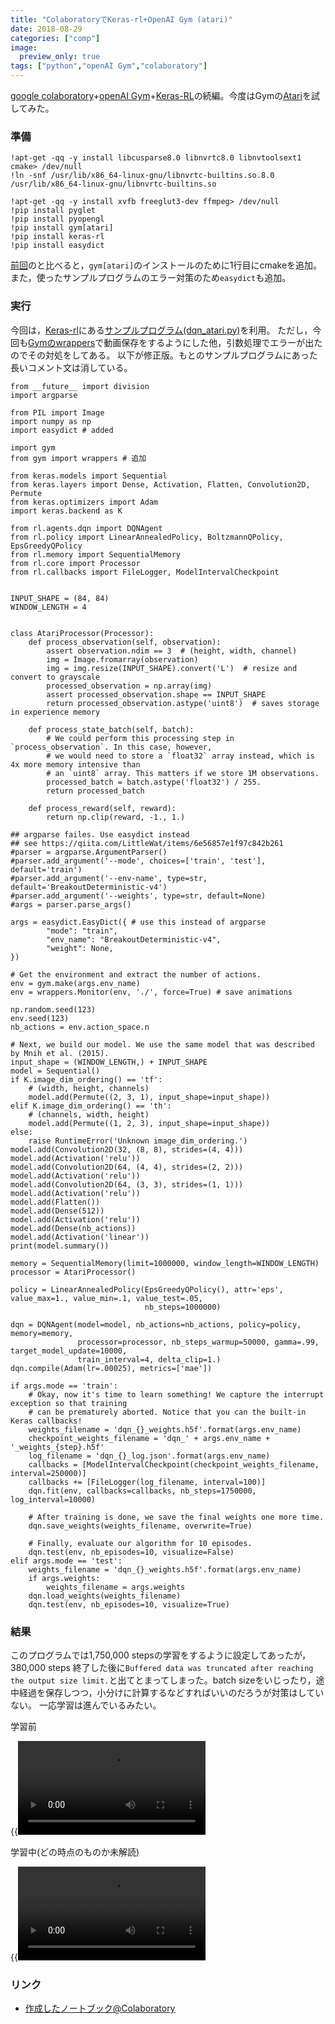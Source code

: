 ```yaml
---
title: "ColaboratoryでKeras-rl+OpenAI Gym (atari)"
date: 2018-08-29
categories: ["comp"]
image:
  preview_only: true
tags: ["python","openAI Gym","colaboratory"]
---
```



[google colaboratory](https://colab.research.google.com/)+[openAI Gym](https://gym.openai.com/)+[Keras-RL](https://keras-rl.readthedocs.io/en/latest/)の続編。今度はGymの[Atari](https://gym.openai.com/envs/#atari)を試してみた。

<!--more-->


### 準備
```
!apt-get -qq -y install libcusparse8.0 libnvrtc8.0 libnvtoolsext1 cmake> /dev/null
!ln -snf /usr/lib/x86_64-linux-gnu/libnvrtc-builtins.so.8.0 /usr/lib/x86_64-linux-gnu/libnvrtc-builtins.so

!apt-get -qq -y install xvfb freeglut3-dev ffmpeg> /dev/null
!pip install pyglet
!pip install pyopengl
!pip install gym[atari]
!pip install keras-rl
!pip install easydict
```
[前回](../180828b-kerasrl-colaboratory)のと比べると，`gym[atari]`のインストールのために1行目にcmakeを追加。
また，使ったサンプルプログラムのエラー対策のため`easydict`も追加。

### 実行

今回は，[Keras-rl](https://github.com/keras-rl/keras-rl)にある[サンプルプログラム(dqn_atari.py)](https://github.com/keras-rl/keras-rl/blob/master/examples/dqn_atari.py)を利用。
ただし，今回も[Gymのwrappers](https://github.com/openai/gym/tree/master/gym/wrappers)で動画保存をするようにした他，引数処理でエラーが出たのでその対処をしてある。
以下が修正版。もとのサンプルプログラムにあった長いコメント文は消している。

```
from __future__ import division
import argparse

from PIL import Image
import numpy as np
import easydict # added

import gym
from gym import wrappers # 追加

from keras.models import Sequential
from keras.layers import Dense, Activation, Flatten, Convolution2D, Permute
from keras.optimizers import Adam
import keras.backend as K

from rl.agents.dqn import DQNAgent
from rl.policy import LinearAnnealedPolicy, BoltzmannQPolicy, EpsGreedyQPolicy
from rl.memory import SequentialMemory
from rl.core import Processor
from rl.callbacks import FileLogger, ModelIntervalCheckpoint


INPUT_SHAPE = (84, 84)
WINDOW_LENGTH = 4


class AtariProcessor(Processor):
    def process_observation(self, observation):
        assert observation.ndim == 3  # (height, width, channel)
        img = Image.fromarray(observation)
        img = img.resize(INPUT_SHAPE).convert('L')  # resize and convert to grayscale
        processed_observation = np.array(img)
        assert processed_observation.shape == INPUT_SHAPE
        return processed_observation.astype('uint8')  # saves storage in experience memory

    def process_state_batch(self, batch):
        # We could perform this processing step in `process_observation`. In this case, however,
        # we would need to store a `float32` array instead, which is 4x more memory intensive than
        # an `uint8` array. This matters if we store 1M observations.
        processed_batch = batch.astype('float32') / 255.
        return processed_batch

    def process_reward(self, reward):
        return np.clip(reward, -1., 1.)

## argparse failes. Use easydict instead
## see https://qiita.com/LittleWat/items/6e56857e1f97c842b261
#parser = argparse.ArgumentParser()
#parser.add_argument('--mode', choices=['train', 'test'], default='train')
#parser.add_argument('--env-name', type=str, default='BreakoutDeterministic-v4')
#parser.add_argument('--weights', type=str, default=None)
#args = parser.parse_args()

args = easydict.EasyDict({ # use this instead of argparse
        "mode": "train",
        "env_name": "BreakoutDeterministic-v4",
        "weight": None,
})

# Get the environment and extract the number of actions.
env = gym.make(args.env_name)
env = wrappers.Monitor(env, './', force=True) # save animations

np.random.seed(123)
env.seed(123)
nb_actions = env.action_space.n

# Next, we build our model. We use the same model that was described by Mnih et al. (2015).
input_shape = (WINDOW_LENGTH,) + INPUT_SHAPE
model = Sequential()
if K.image_dim_ordering() == 'tf':
    # (width, height, channels)
    model.add(Permute((2, 3, 1), input_shape=input_shape))
elif K.image_dim_ordering() == 'th':
    # (channels, width, height)
    model.add(Permute((1, 2, 3), input_shape=input_shape))
else:
    raise RuntimeError('Unknown image_dim_ordering.')
model.add(Convolution2D(32, (8, 8), strides=(4, 4)))
model.add(Activation('relu'))
model.add(Convolution2D(64, (4, 4), strides=(2, 2)))
model.add(Activation('relu'))
model.add(Convolution2D(64, (3, 3), strides=(1, 1)))
model.add(Activation('relu'))
model.add(Flatten())
model.add(Dense(512))
model.add(Activation('relu'))
model.add(Dense(nb_actions))
model.add(Activation('linear'))
print(model.summary())

memory = SequentialMemory(limit=1000000, window_length=WINDOW_LENGTH)
processor = AtariProcessor()

policy = LinearAnnealedPolicy(EpsGreedyQPolicy(), attr='eps', value_max=1., value_min=.1, value_test=.05,
                              nb_steps=1000000)

dqn = DQNAgent(model=model, nb_actions=nb_actions, policy=policy, memory=memory,
               processor=processor, nb_steps_warmup=50000, gamma=.99, target_model_update=10000,
               train_interval=4, delta_clip=1.)
dqn.compile(Adam(lr=.00025), metrics=['mae'])

if args.mode == 'train':
    # Okay, now it's time to learn something! We capture the interrupt exception so that training
    # can be prematurely aborted. Notice that you can the built-in Keras callbacks!
    weights_filename = 'dqn_{}_weights.h5f'.format(args.env_name)
    checkpoint_weights_filename = 'dqn_' + args.env_name + '_weights_{step}.h5f'
    log_filename = 'dqn_{}_log.json'.format(args.env_name)
    callbacks = [ModelIntervalCheckpoint(checkpoint_weights_filename, interval=250000)]
    callbacks += [FileLogger(log_filename, interval=100)]
    dqn.fit(env, callbacks=callbacks, nb_steps=1750000, log_interval=10000)

    # After training is done, we save the final weights one more time.
    dqn.save_weights(weights_filename, overwrite=True)

    # Finally, evaluate our algorithm for 10 episodes.
    dqn.test(env, nb_episodes=10, visualize=False)
elif args.mode == 'test':
    weights_filename = 'dqn_{}_weights.h5f'.format(args.env_name)
    if args.weights:
        weights_filename = args.weights
    dqn.load_weights(weights_filename)
    dqn.test(env, nb_episodes=10, visualize=True)
```

### 結果

このプログラムでは1,750,000 stepsの学習をするように設定してあったが，380,000 steps 終了した後に`Buffered data was truncated after reaching the output size limit.`と出てとまってしまった。batch sizeをいじったり，途中経過を保存しつつ，小分けに計算するなどすればいいのだろうが対策はしていない。
一応学習は進んでいるみたい。

学習前

<!--![](atari-kerasrl-0.mp4?resize=300,200)-->
{{<video src="atari-kerasrl-0.mp4" width="300" >}}


学習中(どの時点のものか未解読)

<!--![](atari-kerasrl-2000.mp4?resize=300,200)-->
{{<video src="atari-kerasrl-2000.mp4" width="300" >}}


### リンク
- [作成したノートブック@Colaboratory](https://colab.research.google.com/drive/12CI05SWit03mjdGc3DHJr5k-0gVDfibK)

